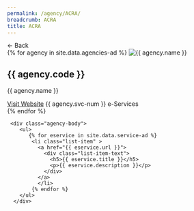 ```yaml
---
permalink: /agency/ACRA/
breadcrumb: ACRA
title: ACRA
---
```


<div class="agency">
  <div class="controls">
    <span onClick={this.handleClick} role="button" tabIndex="0" class="back-button">← Back</span>
   </div>
   
   <div class="agency-header">
    {% for agency in site.data.agencies-ad %}    
      <img src="{{ agency.code }}" alt="{{ agency.name }}" />
        <div class="agency-details">
          <div class="agency-name">
            <h2>{{ agency.code }}</h2>
            <p>{{ agency.name }}</p>
          </div>
          <div class="agency-meta">
            <a href="{{ agency.website }}">Visit Website</a>
            <span>{{ agency.svc-num }} e-Services </span>
          </div>
        </div>      
      {% endfor %}
     </div>
     
     <div class="agency-body">
        <ul>
           {% for eservice in site.data.service-ad %}           
            <li class="list-item" >
              <a href="{{ eservice.url }}">
                <div class="list-item-text">
                  <h5>{{ eservice.title }}</h5>
                  <p>{{ eservice.description }}</p>
                </div>
              </a>
              </li>           
            {% endfor %}
        </ul>
      </div>   
 </div>
